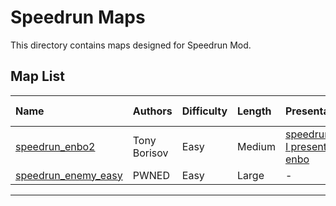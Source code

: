 # Speedrun Maps

This directory contains maps designed for Speedrun Mod.

## Map List

| Name                                           | Authors        | Difficulty | Length | Presentation                                                                                  | Release Date |
| :--------------------------------------------- | :------------- | :--------- | :----- | :-------------------------------------------------------------------------------------------- | :----------- |
| [speedrun_enbo2](./speedrun_enbo2)             | Tony Borisov   | Easy       | Medium | [speedrun_enbo2 І presented by enbo](https://www.youtube.com/watch?v=qHO66rAeI2w)             | 2015-03-30   |
| [speedrun_enemy_easy](./speedrun_enemy_easy)   | PWNED          | Easy       | Large  | -                                                                                             | 2015         |
<!-- Add new maps above this line -->
---
